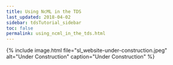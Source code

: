 ```yaml
---
title: Using NcML in the TDS 
last_updated: 2018-04-02
sidebar: tdsTutorial_sidebar
toc: false
permalink: using_ncml_in_the_tds.html
---
```


{% include image.html file="sl_website-under-construction.jpeg" alt="Under Construction" caption="Under Construction" %}
